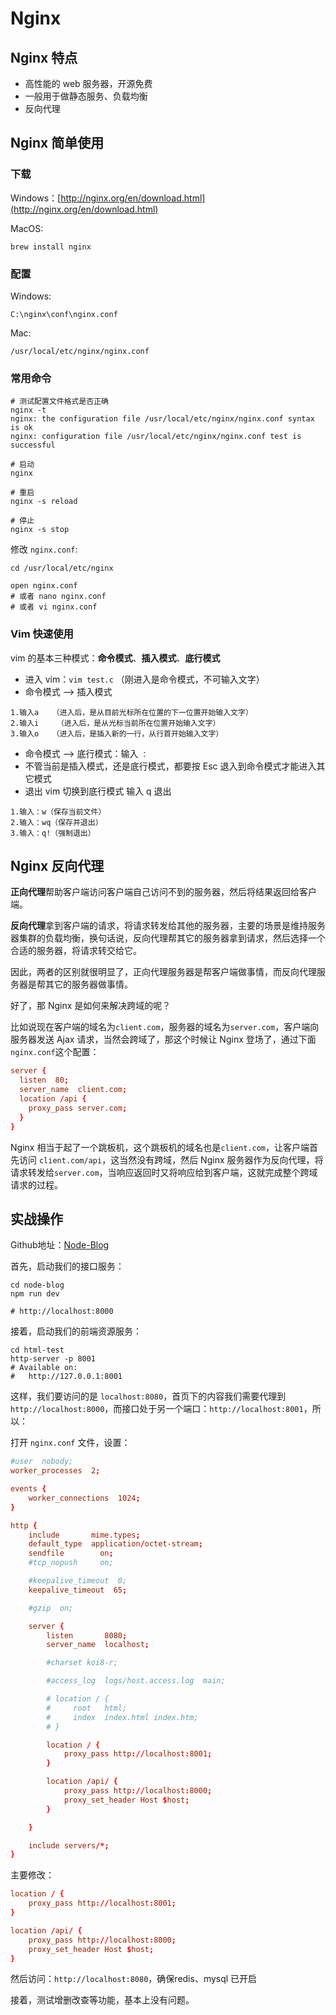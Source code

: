# Nginx

## Nginx 特点

- 高性能的 web 服务器，开源免费
- 一般用于做静态服务、负载均衡
- 反向代理

## Nginx 简单使用

### 下载

Windows：[http://nginx.org/en/download.html](http://nginx.org/en/download.html)

MacOS: 

```shell
brew install nginx
```

### 配置

Windows:

```shell
C:\nginx\conf\nginx.conf
```

Mac:
```shell 
/usr/local/etc/nginx/nginx.conf
```

### 常用命令

```shell
# 测试配置文件格式是否正确
nginx -t
nginx: the configuration file /usr/local/etc/nginx/nginx.conf syntax is ok
nginx: configuration file /usr/local/etc/nginx/nginx.conf test is successful

# 启动
nginx

# 重启
nginx -s reload

# 停止
nginx -s stop
```

修改 `nginx.conf`:

```shell
cd /usr/local/etc/nginx

open nginx.conf
# 或者 nano nginx.conf
# 或者 vi nginx.conf
```

### Vim 快速使用

vim 的基本三种模式：**命令模式**、**插入模式**、**底行模式**

- 进入 vim：`vim test.c` （刚进入是命令模式，不可输入文字）
- 命令模式 --> 插入模式

```text
1.输入a   （进入后，是从目前光标所在位置的下一位置开始输入文字）
2.输入i    （进入后，是从光标当前所在位置开始输入文字）
3.输入o   （进入后，是插入新的一行，从行首开始输入文字）
```

- 命令模式 --> 底行模式：输入 `：`
- 不管当前是插入模式，还是底行模式，都要按 Esc 退入到命令模式才能进入其它模式
- 退出 vim 切换到底行模式 输入 q 退出

```text
1.输入：w（保存当前文件）
2.输入：wq（保存并退出）
3.输入：q!（强制退出）
```

## Nginx 反向代理

**正向代理**帮助客户端访问客户端自己访问不到的服务器，然后将结果返回给客户端。

**反向代理**拿到客户端的请求，将请求转发给其他的服务器，主要的场景是维持服务器集群的负载均衡，换句话说，反向代理帮其它的服务器拿到请求，然后选择一个合适的服务器，将请求转交给它。

因此，两者的区别就很明显了，正向代理服务器是帮客户端做事情，而反向代理服务器是帮其它的服务器做事情。

好了，那 Nginx 是如何来解决跨域的呢？

比如说现在客户端的域名为`client.com`，服务器的域名为`server.com`，客户端向服务器发送 Ajax 请求，当然会跨域了，那这个时候让 Nginx 登场了，通过下面`nginx.conf`这个配置：

```conf
server {
  listen  80;
  server_name  client.com;
  location /api {
    proxy_pass server.com;
  }
}
```

Nginx 相当于起了一个跳板机，这个跳板机的域名也是`client.com`，让客户端首先访问 `client.com/api`，这当然没有跨域，然后 Nginx 服务器作为反向代理，将请求转发给`server.com`，当响应返回时又将响应给到客户端，这就完成整个跨域请求的过程。

## 实战操作

Github地址：[Node-Blog](https://github.com/yangtao2o/node-blog-express-koa2)

首先，启动我们的接口服务：

```shell
cd node-blog
npm run dev

# http://localhost:8000
```

接着，启动我们的前端资源服务：

```shell
cd html-test
http-server -p 8001
# Available on:
#   http://127.0.0.1:8001
```

这样，我们要访问的是 `localhost:8080`，首页下的内容我们需要代理到 `http://localhost:8000`，而接口处于另一个端口：`http://localhost:8001`，所以：

打开 `nginx.conf` 文件，设置：

```conf
#user  nobody;
worker_processes  2;

events {
    worker_connections  1024;
}

http {
    include       mime.types;
    default_type  application/octet-stream;
    sendfile        on;
    #tcp_nopush     on;

    #keepalive_timeout  0;
    keepalive_timeout  65;

    #gzip  on;

    server {
        listen       8080;
        server_name  localhost;

        #charset koi8-r;

        #access_log  logs/host.access.log  main;

        # location / {
        #     root   html;
        #     index  index.html index.htm;
        # }

        location / {
            proxy_pass http://localhost:8001;
        }

        location /api/ {
            proxy_pass http://localhost:8000;
            proxy_set_header Host $host;
        }

    }

    include servers/*;
}
```

主要修改：

```conf
location / {
    proxy_pass http://localhost:8001;
}

location /api/ {
    proxy_pass http://localhost:8000;
    proxy_set_header Host $host;
}
```

然后访问：`http://localhost:8080`，确保redis、mysql 已开启

接着，测试增删改查等功能，基本上没有问题。
